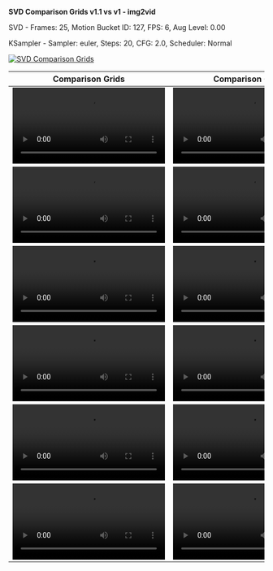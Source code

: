 **SVD Comparison Grids v1.1 vs v1 - img2vid**

SVD - Frames: 25, Motion Bucket ID: 127, FPS: 6, Aug Level: 0.00

KSampler - Sampler: euler, Steps: 20, CFG: 2.0, Scheduler: Normal

[![SVD Comparison Grids](https://img.youtube.com/vi/7jaYG5MglHg/0.jpg)](https://www.youtube.com/watch?v=7jaYG5MglHg)

| Comparison Grids  | Comparison Grids | Comparison Grids |
| ------------- | ------------- | ------------- |
| <video src="https://github.com/purzbeats/svd-comparison-grids/assets/97489706/8ff81a83-0271-4775-b498-166cbb0b8ae1"> | <video src="https://github.com/purzbeats/svd-comparison-grids/assets/97489706/95d12f4f-14ec-4113-947b-9d88e3729f57"> | <video src="https://github.com/purzbeats/svd-comparison-grids/assets/97489706/3232492a-5898-4d2e-9e2d-670f241c33d1">
| <video src="https://github.com/purzbeats/svd-comparison-grids/assets/97489706/c26508e8-ebd0-4eda-afaf-7dccf3fece4a"> | <video src="https://github.com/purzbeats/svd-comparison-grids/assets/97489706/a7feecea-34fb-4541-aa65-b1a413670df1"> | <video src="https://github.com/purzbeats/svd-comparison-grids/assets/97489706/d16b9f88-3dfb-4325-bb8b-ed4fd5830d68">
| <video src="https://github.com/purzbeats/svd-comparison-grids/assets/97489706/2f40333b-8366-46d6-88b2-d1b8bc61e7b9"> | <video src="https://github.com/purzbeats/svd-comparison-grids/assets/97489706/6c7f47dc-4617-425e-8d30-997dac1c9231"> | <video src="https://github.com/purzbeats/svd-comparison-grids/assets/97489706/b6e7cc9e-f16c-4268-ae4e-7195e7923d7d">
| <video src="https://github.com/purzbeats/svd-comparison-grids/assets/97489706/c20f0747-73ac-4a0c-a65c-4cf9e7534fd0"> | <video src="https://github.com/purzbeats/svd-comparison-grids/assets/97489706/4520f614-d73e-4a6a-8f5b-e97407e8f994"> | <video src="https://github.com/purzbeats/svd-comparison-grids/assets/97489706/c041608e-3d1a-4002-9da3-ead8762afb9f">
| <video src="https://github.com/purzbeats/svd-comparison-grids/assets/97489706/390f717d-17a7-4321-bb80-a5520c5505c6"> | <video src="https://github.com/purzbeats/svd-comparison-grids/assets/97489706/4ac04607-55df-4977-ab7e-53092ef392cb"> | <video src="https://github.com/purzbeats/svd-comparison-grids/assets/97489706/3c44ef2b-1f31-41dd-a4db-85b80f6d7aeb">
| <video src="https://github.com/purzbeats/svd-comparison-grids/assets/97489706/b61c79d5-214e-4121-96f0-ac12477c2ed9"> | <video src="https://github.com/purzbeats/svd-comparison-grids/assets/97489706/9cb25790-60fa-48eb-80ea-196bbe6ff44c"> | <video src="https://github.com/purzbeats/svd-comparison-grids/assets/97489706/3ac1d096-9228-4210-8817-94806adfc232">
